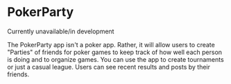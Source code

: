 # PokerParty

Currently unavailable/in development

The PokerParty app isn't a poker app. Rather, it will allow users to create "Parties" of friends for poker games to keep track of how well each person is doing and to organize games. You can use the app to create tournaments or just a casual league. Users can see recent results and posts by their friends.

